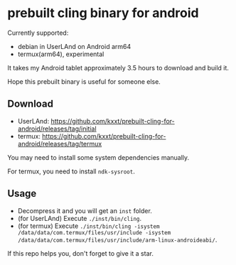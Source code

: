 # prebuilt cling binary for android

Currently supported:
- debian in UserLAnd on Android arm64
- termux(arm64), experimental

It takes my Android tablet approximately 3.5 hours to download and build it.

Hope this prebuilt binary is useful for someone else.

## Download
- UserLAnd: https://github.com/kxxt/prebuilt-cling-for-android/releases/tag/initial
- termux: https://github.com/kxxt/prebuilt-cling-for-android/releases/tag/termux

You may need to install some system dependencies manually.

For termux, you need to install `ndk-sysroot`.

## Usage
- Decompress it and you will get an `inst` folder.
- (for UserLAnd) Execute `./inst/bin/cling`.
- (for termux) Execute `./inst/bin/cling -isystem /data/data/com.termux/files/usr/include -isystem /data/data/com.termux/files/usr/include/arm-linux-androideabi/`.


If this repo helps you, don't forget to give it a star.
